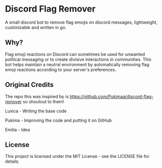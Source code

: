 # Discord Flag Remover
A small discord bot to remove flag emojis on discord messages, lightweight, custimizable and written in go.

## Why?

Flag emoji reactions on Discord can sometimes be used for unwanted political messaging or to create divisive interactions in communities. This bot helps maintain a neutral environment by automatically removing flag emoji reactions according to your server's preferences.

## Original Credits

The repo this was inspired by is <https://github.com/Pukimaa/discord-flag-remover> so shoutout to them!

Luxica - Writing the base code

Pukima - Improving the code and putting it on GitHub

Emilia - Idea

## License 
This project is licensed under the MIT License - see the LICENSE file for details.